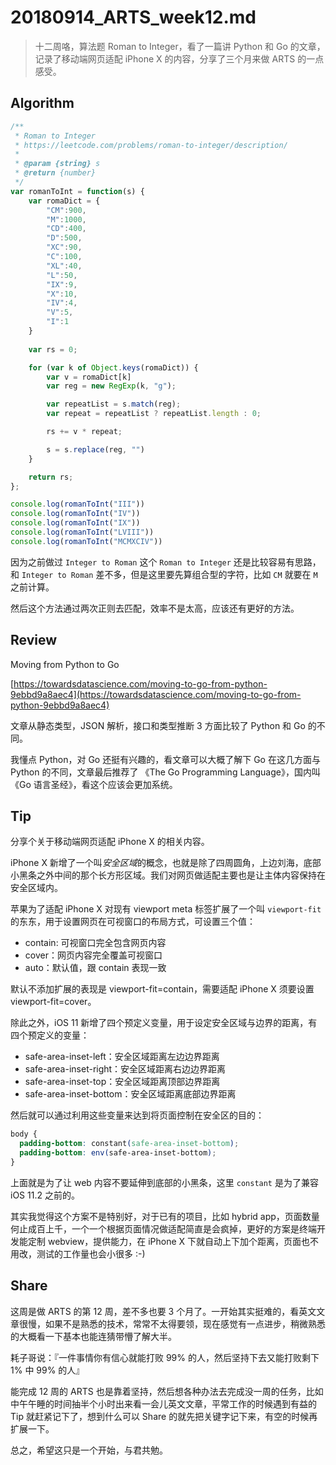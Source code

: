 # 20180914_ARTS_week12.md

> 十二周咯，算法题 Roman to Integer，看了一篇讲 Python 和 Go 的文章，记录了移动端网页适配 iPhone X 的内容，分享了三个月来做 ARTS 的一点感受。

## Algorithm
```javascript
/**
 * Roman to Integer
 * https://leetcode.com/problems/roman-to-integer/description/
 * 
 * @param {string} s
 * @return {number}
 */
var romanToInt = function(s) {
    var romaDict = {
        "CM":900,
        "M":1000,
        "CD":400,
        "D":500,
        "XC":90,
        "C":100,
        "XL":40,
        "L":50,
        "IX":9,
        "X":10,
        "IV":4,
        "V":5,
        "I":1
    }
    
    var rs = 0;

    for (var k of Object.keys(romaDict)) {
        var v = romaDict[k]
        var reg = new RegExp(k, "g");

        var repeatList = s.match(reg);
        var repeat = repeatList ? repeatList.length : 0;

        rs += v * repeat;

        s = s.replace(reg, "")
    }

    return rs;
};

console.log(romanToInt("III"))
console.log(romanToInt("IV"))
console.log(romanToInt("IX"))
console.log(romanToInt("LVIII"))
console.log(romanToInt("MCMXCIV"))

```
因为之前做过 `Integer to Roman` 这个 `Roman to Integer` 还是比较容易有思路，和 `Integer to Roman` 差不多，但是这里要先算组合型的字符，比如 `CM` 就要在 `M` 之前计算。

然后这个方法通过两次正则去匹配，效率不是太高，应该还有更好的方法。


## Review

Moving from Python to Go

[https://towardsdatascience.com/moving-to-go-from-python-9ebbd9a8aec4](https://towardsdatascience.com/moving-to-go-from-python-9ebbd9a8aec4)

文章从静态类型，JSON 解析，接口和类型推断 3 方面比较了 Python 和 Go 的不同。

我懂点 Python，对 Go 还挺有兴趣的，看文章可以大概了解下 Go 在这几方面与 Python 的不同，文章最后推荐了 《The Go Programming Language》，国内叫《Go 语言圣经》，看这个应该会更加系统。


## Tip

分享个关于移动端网页适配 iPhone X 的相关内容。

iPhone X 新增了一个叫*安全区域*的概念，也就是除了四周圆角，上边刘海，底部小黑条之外中间的那个长方形区域。我们对网页做适配主要也是让主体内容保持在安全区域内。

苹果为了适配 iPhone X 对现有 viewport meta 标签扩展了一个叫 `viewport-fit` 的东东，用于设置网页在可视窗口的布局方式，可设置三个值：

- contain: 可视窗口完全包含网页内容
- cover：网页内容完全覆盖可视窗口
- auto：默认值，跟 contain 表现一致

默认不添加扩展的表现是 viewport-fit=contain，需要适配 iPhone X 须要设置 viewport-fit=cover。

除此之外，iOS 11 新增了四个预定义变量，用于设定安全区域与边界的距离，有四个预定义的变量：

- safe-area-inset-left：安全区域距离左边边界距离
- safe-area-inset-right：安全区域距离右边边界距离
- safe-area-inset-top：安全区域距离顶部边界距离
- safe-area-inset-bottom：安全区域距离底部边界距离

然后就可以通过利用这些变量来达到将页面控制在安全区的目的：

```css
body {
  padding-bottom: constant(safe-area-inset-bottom);
  padding-bottom: env(safe-area-inset-bottom);
}
```

上面就是为了让 web 内容不要延伸到底部的小黑条，这里 `constant` 是为了兼容 iOS 11.2 之前的。

其实我觉得这个方案不是特别好，对于已有的项目，比如 hybrid app，页面数量何止成百上千，一个一个根据页面情况做适配简直是会疯掉，更好的方案是终端开发能定制 webview，提供能力，在 iPhone X 下就自动上下加个距离，页面也不用改，测试的工作量也会小很多 :-)


## Share

这周是做 ARTS 的第 12 周，差不多也要 3 个月了。一开始其实挺难的，看英文文章很慢，如果不是熟悉的技术，常常不太得要领，现在感觉有一点进步，稍微熟悉的大概看一下基本也能连猜带懵了解大半。

耗子哥说：『一件事情你有信心就能打败 99% 的人，然后坚持下去又能打败剩下 1% 中 99% 的人』

能完成 12 周的 ARTS 也是靠着坚持，然后想各种办法去完成没一周的任务，比如中午午睡的时间抽半个小时出来看一会儿英文文章，平常工作的时候遇到有益的 Tip 就赶紧记下了，想到什么可以 Share 的就先把关键字记下来，有空的时候再扩展一下。

总之，希望这只是一个开始，与君共勉。


